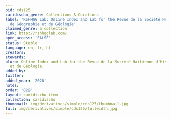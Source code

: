 ```yaml
---
pid: cds125
caridischo_genre: Collections & Curations
label: 'RSHHGG Lab: Online Index and Lab for the Revue de la Société Haïtienne d’Histoire,
  de Géographie et de Géologie'
claimed_genre: a collection
link: http://rshhgglab.com/
open_access: 'FALSE'
status: Stable
language: en, fr, ht
creators:
stewards:
blurb: Online Index and Lab for the Revue de la Société Haïtienne d’Histoire, de Géographie
  et de Géologie.
added_by:
twitter:
added_year: '2020'
notes:
order: '029'
layout: caridischo_item
collection: caridischo
thumbnail: img/derivatives/simple/cds125/thumbnail.jpg
full: img/derivatives/simple/cds125/fullwidth.jpg
---
```

